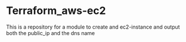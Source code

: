 # Terraform_aws-ec2
This is a repository for a module to create and ec2-instance and output both the public_ip and the dns name 
